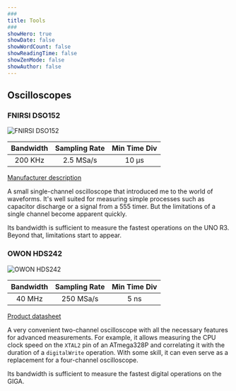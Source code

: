```yaml
---
###
title: Tools
###
showHero: true
showDate: false
showWordCount: false
showReadingTime: false
showZenMode: false
showAuthor: false
---
```


## Oscilloscopes

### FNIRSI DSO152

![FNIRSI DSO152](images/fnirsi-dso152.jpeg)

| Bandwidth | Sampling Rate | Min Time Div |
| :--: | :-: | :-: |
| 200 KHz | 2.5 MSa/s | 10 μs |

[Manufacturer description](https://www.fnirsi.com/products/dso-152?variant=46705204134106)

A small single-channel oscilloscope that introduced me to the world of waveforms. It's well suited for measuring simple processes such as capacitor discharge or a signal from a 555 timer. But the limitations of a single channel become apparent quickly.

Its bandwidth is sufficient to measure the fastest operations on the UNO R3. Beyond that, limitations start to appear.

### OWON HDS242

![OWON HDS242](images/owon-hds242.jpeg)

| Bandwidth | Sampling Rate | Min Time Div |
| :--: | :-: | :-: |
| 40 MHz | 250 MSa/s | 5 ns |

[Product datasheet](https://files.owon.com.cn/specifications/HDS200.pdf)

A very convenient two-channel oscilloscope with all the necessary features for advanced measurements. For example, it allows measuring the CPU clock speed on the `XTAL2` pin of an ATmega328P and correlating it with the duration of a `digitalWrite` operation. With some skill, it can even serve as a replacement for a four-channel oscilloscope.

Its bandwidth is sufficient to measure the fastest digital operations on the GIGA.